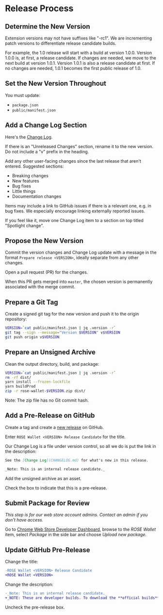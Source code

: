 # Release Process

## Determine the New Version
Extension versions may not have suffixes like "-rc1".
We are incrementing patch versions to differentiate release candidate builds.

For example, the 1.0 release will start with a build at version 1.0.0.
Version 1.0.0 is, at first, a release candidate.
If changes are needed, we move to the next build at version 1.0.1.
Version 1.0.1 is also a release candidate at first.
If no changes are needed, 1.0.1 becomes the first public release of 1.0.

## Set the New Version Throughout
You must update:

- `package.json`
- `public/manifest.json`

## Add a Change Log Section
Here's the [Change Log](../CHANGELOG.md).

If there is an "Unreleased Changes" section, rename it to the new version.
Do not include a "v" prefix in the heading.

Add any other user-facing changes since the last release that aren't entered.
Suggested sections:

- Breaking changes
- New features
- Bug fixes
- Little things
- Documentation changes

Items may include a link to GitHub issues if there is a relevant one, e.g. in bug fixes.
We especially encourage linking externally reported issues.

If you feel like it, move one Change Log item to a section on top titled "Spotlight change".

## Propose the New Version
Commit the version changes and Change Log update with a message in the format
`Prepare release <VERSION>`, ideally separate from any other changes.

Open a pull request (PR) for the changes.

When this PR gets merged into `master`, the chosen version is permanently associated with the merge
commit.

## Prepare a Git Tag

Create a signed git tag for the new version and push it to the origin repository:

```sh
VERSION=`cat public/manifest.json | jq .version -r`
git tag --sign --message="Version $VERSION" v$VERSION
git push origin v$VERSION
```

## Prepare an Unsigned Archive
Clean the output directory, build, and package:

```sh
VERSION=`cat public/manifest.json | jq .version -r`
rm -rf dist/
yarn install --frozen-lockfile
yarn buildProd
zip -r rose-wallet-$VERSION.zip dist/
```

Note: The zip file has no Git commit hash.

## Add a Pre-Release on GitHub
Create a tag and create a
[new release](https://github.com/oasisprotocol/oasis-wallet-ext/releases/new) on GitHub.

Enter `ROSE Wallet <VERSION> Release Candidate` for the title.

Our Change Log is a file under version control, so all we do is put the link in the description:

```md
See the [Change Log](CHANGELOG.md) for what's new in this release.

_Note: This is an internal release candidate._
```

Add the unsigned archive as an asset.

Check the box to indicate that this is a pre-release.

## Submit Package for Review

_This step is for our web store account admins._
_Contact an admin if you don't have access._

Go to [Chrome Web Store Developer Dashboard](https://chrome.google.com/webstore/devconsole/),
browse to the _ROSE Wallet_ item,
select _Package_ in the side bar and
choose _Upload new package_.

## Update GitHub Pre-Release
Change the title:

```diff
-ROSE Wallet <VERSION> Release Candidate
+ROSE Wallet <VERSION>
```

Change the description:

```diff
-_Note: This is an internal release candidate._
+_NOTE: These are developer builds. To download the **official builds**, go to [Chrome Web Store](https://chrome.google.com/webstore/detail/oasis-wallet/ppdadbejkmjnefldpcdjhnkpbjkikoip)._
```

Uncheck the pre-release box.
